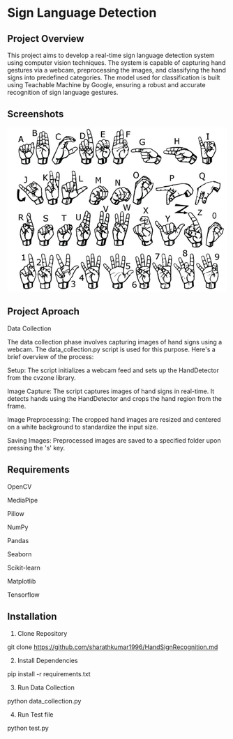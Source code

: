 
# Sign Language Detection 

## Project Overview
This project aims to develop a real-time sign language detection system using computer vision techniques. The system is capable of capturing hand gestures via a webcam, preprocessing the images, and classifying the hand signs into predefined categories. The model used for classification is built using Teachable Machine by Google, ensuring a robust and accurate recognition of sign language gestures.



## Screenshots

![App Screenshot](https://github.com/sharathkumar1996/HandSignRecognition/blob/main/i1.png)


## Project Aproach

Data Collection

The data collection phase involves capturing images of hand signs using a webcam. The data_collection.py script is used for this purpose. Here's a brief overview of the process:

Setup: The script initializes a webcam feed and sets up the HandDetector from the cvzone library.

Image Capture: The script captures images of hand signs in real-time. It detects hands using the HandDetector and crops the hand region from the frame.

Image Preprocessing: The cropped hand images are resized and centered on a white background to standardize the input size.

Saving Images: Preprocessed images are saved to a specified folder upon pressing the 's' key.
## Requirements

OpenCV

MediaPipe

Pillow

NumPy

Pandas

Seaborn

Scikit-learn

Matplotlib

Tensorflow
## Installation

1. Clone Repository

git clone https://github.com/sharathkumar1996/HandSignRecognition.md

2. Install Dependencies

pip install -r requirements.txt

3. Run Data Collection

python data_collection.py

4. Run Test file

python test.py
```
    
